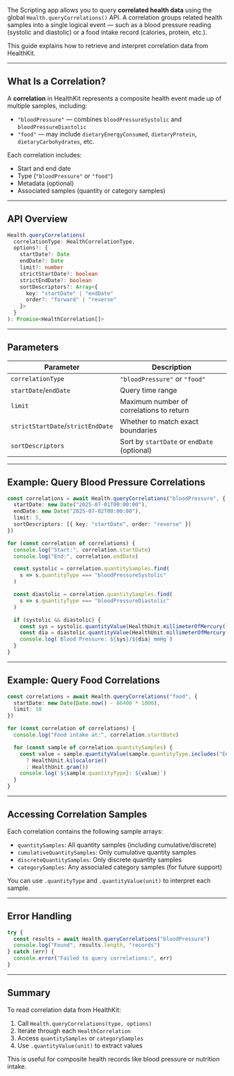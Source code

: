 The Scripting app allows you to query **correlated health data** using the global `Health.queryCorrelations()` API. A correlation groups related health samples into a single logical event — such as a blood pressure reading (systolic and diastolic) or a food intake record (calories, protein, etc.).

This guide explains how to retrieve and interpret correlation data from HealthKit.

---

## What Is a Correlation?

A **correlation** in HealthKit represents a composite health event made up of multiple samples, including:

* `"bloodPressure"` — combines `bloodPressureSystolic` and `bloodPressureDiastolic`
* `"food"` — may include `dietaryEnergyConsumed`, `dietaryProtein`, `dietaryCarbohydrates`, etc.

Each correlation includes:

* Start and end date
* Type (`"bloodPressure"` or `"food"`)
* Metadata (optional)
* Associated samples (quantity or category samples)

---

## API Overview

```ts
Health.queryCorrelations(
  correlationType: HealthCorrelationType,
  options?: {
    startDate?: Date
    endDate?: Date
    limit?: number
    strictStartDate?: boolean
    strictEndDate?: boolean
    sortDescriptors?: Array<{
      key: "startDate" | "endDate"
      order?: "forward" | "reverse"
    }>
  }
): Promise<HealthCorrelation[]>
```

---

## Parameters

| Parameter                         | Description                                 |
| --------------------------------- | ------------------------------------------- |
| `correlationType`                 | `"bloodPressure"` or `"food"`               |
| `startDate`/`endDate`             | Query time range                            |
| `limit`                           | Maximum number of correlations to return    |
| `strictStartDate`/`strictEndDate` | Whether to match exact boundaries           |
| `sortDescriptors`                 | Sort by `startDate` or `endDate` (optional) |

---

## Example: Query Blood Pressure Correlations

```ts
const correlations = await Health.queryCorrelations("bloodPressure", {
  startDate: new Date("2025-07-01T00:00:00"),
  endDate: new Date("2025-07-02T00:00:00"),
  limit: 5,
  sortDescriptors: [{ key: "startDate", order: "reverse" }]
})

for (const correlation of correlations) {
  console.log("Start:", correlation.startDate)
  console.log("End:", correlation.endDate)

  const systolic = correlation.quantitySamples.find(
    s => s.quantityType === "bloodPressureSystolic"
  )

  const diastolic = correlation.quantitySamples.find(
    s => s.quantityType === "bloodPressureDiastolic"
  )

  if (systolic && diastolic) {
    const sys = systolic.quantityValue(HealthUnit.millimeterOfMercury())
    const dia = diastolic.quantityValue(HealthUnit.millimeterOfMercury())
    console.log(`Blood Pressure: ${sys}/${dia} mmHg`)
  }
}
```

---

## Example: Query Food Correlations

```ts
const correlations = await Health.queryCorrelations("food", {
  startDate: new Date(Date.now() - 86400 * 1000),
  limit: 10
})

for (const correlation of correlations) {
  console.log("Food intake at:", correlation.startDate)

  for (const sample of correlation.quantitySamples) {
    const value = sample.quantityValue(sample.quantityType.includes("Energy")
      ? HealthUnit.kilocalorie()
      : HealthUnit.gram())
    console.log(`${sample.quantityType}: ${value}`)
  }
}
```

---

## Accessing Correlation Samples

Each correlation contains the following sample arrays:

* `quantitySamples`: All quantity samples (including cumulative/discrete)
* `cumulativeQuantitySamples`: Only cumulative quantity samples
* `discreteQuantitySamples`: Only discrete quantity samples
* `categorySamples`: Any associated category samples (for future support)

You can use `.quantityType` and `.quantityValue(unit)` to interpret each sample.

---

## Error Handling

```ts
try {
  const results = await Health.queryCorrelations("bloodPressure")
  console.log("Found", results.length, "records")
} catch (err) {
  console.error("Failed to query correlations:", err)
}
```

---

## Summary

To read correlation data from HealthKit:

1. Call `Health.queryCorrelations(type, options)`
2. Iterate through each `HealthCorrelation`
3. Access `quantitySamples` or `categorySamples`
4. Use `.quantityValue(unit)` to extract values

This is useful for composite health records like blood pressure or nutrition intake.
